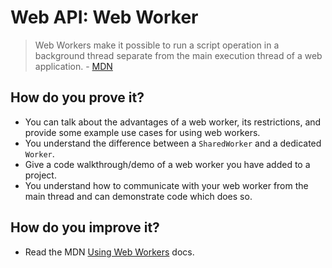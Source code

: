 # Web API: Web Worker
>Web Workers make it possible to run a script operation in a background thread separate from the main execution thread of a web application. - [MDN](https://developer.mozilla.org/en-US/docs/Web/API/Web_Workers_API)

## How do you prove it?
* You can talk about the advantages of a web worker, its restrictions, and provide some example use cases for using web workers.
* You understand the difference between a `SharedWorker` and a dedicated `Worker`.
* Give a code walkthrough/demo of a web worker you have added to a project.
* You understand how to communicate with your web worker from the main thread and can demonstrate code which does so.

## How do you improve it?
* Read the MDN [Using Web Workers](https://developer.mozilla.org/en-US/docs/Web/API/Web_Workers_API/Using_web_workers) docs.
